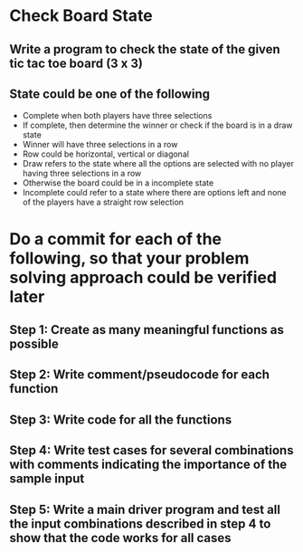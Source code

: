 # Check Board State

## Write a program to check the state of the given tic tac toe board (3 x 3)

## State could be one of the following
* Complete when both players have three selections
* If complete, then determine the winner or check if the board is in a draw state
* Winner will have three selections in a row
* Row could be horizontal, vertical or diagonal
* Draw refers to the state where all the options are selected with no player having three selections in a row
* Otherwise the board could be in a incomplete state
* Incomplete could refer to a state where there are options left and none of the players have a straight row selection

# Do a commit for each of the following, so that your problem solving approach could be verified later

## Step 1: Create as many meaningful functions as possible
## Step 2: Write comment/pseudocode for each function
## Step 3: Write code for all the functions
## Step 4: Write test cases for several combinations with comments indicating the importance of the sample input
## Step 5: Write a main driver program and test all the input combinations described in step 4 to show that the code works for all cases